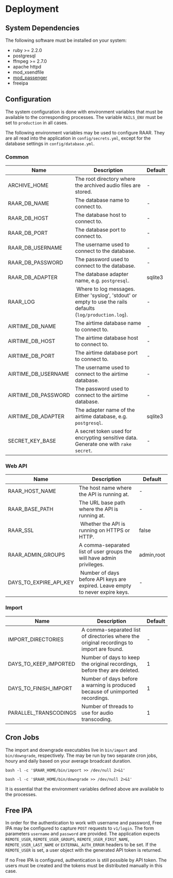# Deployment

## System Dependencies

The following software must be installed on your system:

* ruby >= 2.2.0
* postgresql
* ffmpeg >= 2.7.0
* apache httpd
* mod_xsendfile
* [mod_passenger](https://www.phusionpassenger.com/library/walkthroughs/deploy/ruby/ownserver/apache/oss/el7/install_passenger.html)
* freeipa

## Configuration

The system configuration is done with environment variables that must be available to the corresponding processes. The variable `RAILS_ENV` must be set to `production` in all cases.

The following environment variables may be used to configure RAAR. They are all read into the application in `config/secrets.yml`, except for the database settings in `config/database.yml`.

### Common

| Name | Description | Default |
| --- | --- | --- |
| ARCHIVE_HOME | The root directory where the archived audio files are stored. | - |
| RAAR_DB_NAME | The database name to connect to. | - |
| RAAR_DB_HOST | The database host to connect to. | - |
| RAAR_DB_PORT | The database port to connect to. | - |
| RAAR_DB_USERNAME | The username used to connect to the database. | - |
| RAAR_DB_PASSWORD | The password used to connect to the database. | - |
| RAAR_DB_ADAPTER | The database adapter name, e.g. `postgresql`. | sqlite3 |
| RAAR_LOG | Where to log messages. Either 'syslog', 'stdout' or empty to use the rails defaults (`log/production.log`). | - |
| AIRTIME_DB_NAME | The airtime database name to connect to. | - |
| AIRTIME_DB_HOST | The airtime database host to connect to. | - |
| AIRTIME_DB_PORT | The airtime database port to connect to. | - |
| AIRTIME_DB_USERNAME | The username used to connect to the airtime database. | - |
| AIRTIME_DB_PASSWORD | The password used to connect to the airtime database. | - |
| AIRTIME_DB_ADAPTER | The adapter name of the airtime database, e.g. `postgresql`. | sqlite3 |
| SECRET_KEY_BASE | A secret token used for encrypting sensitive data. Generate one with `rake secret`. | - |

### Web API

| Name | Description | Default |
| --- | --- | --- |
| RAAR_HOST_NAME | The host name where the API is running at. | - |
| RAAR_BASE_PATH | The URL base path where the API is running at. | - |
| RAAR_SSL | Whether the API is running on HTTPS or HTTP. | false |
| RAAR_ADMIN_GROUPS | A comma-separated list of user groups the will have admin privileges. | admin,root |
| DAYS_TO_EXPIRE_API_KEY | Number of days before API keys are expired. Leave empty to never expire keys. | - |

### Import

| Name | Description | Default |
| --- | --- | --- |
| IMPORT_DIRECTORIES | A comma-separated list of directories where the original recordings to import are found. | - |
| DAYS_TO_KEEP_IMPORTED | Number of days to keep the original recordings, before they are deleted. | 1 |
| DAYS_TO_FINISH_IMPORT | Number of days before a warning is produced because of unimported recordings. | 1 |
| PARALLEL_TRANSCODINGS | Number of threads to use for audio transcoding. | 1 |

## Cron Jobs

The import and downgrade executables live in `bin/import` and `bin/downgrade`, respectively. The may be run by two separate cron jobs, houry and daily based on your average broadcast duration.

    bash -l -c '$RAAR_HOME/bin/import >> /dev/null 2>&1'

    bash -l -c '$RAAR_HOME/bin/downgrade >> /dev/null 2>&1'

It is essential that the environment variables defined above are available to the processes.

## Free IPA

In order for the authentication to work with username and password, Free IPA may be configured to capture `POST` requests to `v1/login`. The form parameters `username` and `password` are provided. The application expects `REMOTE_USER`, `REMOTE_USER_GROUPS`, `REMOTE_USER_FIRST_NAME`, `REMOTE_USER_LAST_NAME` or `EXTERNAL_AUTH_ERROR` headers to be set. If the `REMOTE_USER` is set, a user object with the generated API token is returned.

If no Free IPA is configured, authentication is still possible by API token. The users must be created and the tokens must be distributed manually in this case.
